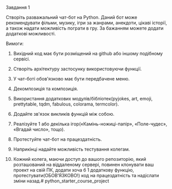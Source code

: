 Завдання 1

Створіть разважальний чат-бот на Python. Даний бот може рекомендувати фільми, музику, ігри за жанрами, анекдоти, цікаві історії, а також надати можливість пограти в гру. За бажанням можете додати додаткові можливості. 

Вимоги:

1. Вихідний код має бути розміщений на github або іншому подібному сервісі.

2. Створіть архітектуру застосунку використовуючи функції. 

3. У чат-боті обов'язково має бути передбачене меню. 

4. Декомпозиція та композиція. 

5. Використання додаткових модулів/бібліотек(pyjokes, art, emoji, prettytable, tqdm, fabulous, colorama, termcolor). 

6. Додайте зв'язок викликів функцій між собою. 

7. Реалізуйте 1 або декілька ігор(«Камінь-ножиці-папір», «Поле-чудес», «Вгадай число», тощо). 

8. Протестуйте чат-бот на працездатність. 

9. Наприкінці надайте можливість тестування колегам. 

10. Кожний колега, маючи доступ до вашого репозиторію, який розташований на віддаленому сервері, повинен клонувати ваш проект на свій ПК, додати хоча б 1 додаткову функцію, протестувати(ОБОВ’ЯЗКОВО!) код на працездатність та надіслати зміни назад.# python_starter_course_project
